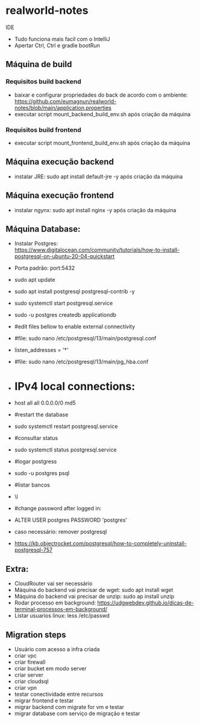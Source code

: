 # realworld-notes

IDE
* Tudo funciona mais facil com o IntelliJ
* Apertar Ctrl, Ctrl e gradle bootRun

## Máquina de build
### Requisitos build backend
* baixar e configurar propriedades do back de acordo com o ambiente: https://github.com/eumagnun/realworld-notes/blob/main/application.properties
* executar script mount_backend_build_env.sh após criação da máquina

### Requisitos build frontend
* executar script mount_frontend_build_env.sh após criação da máquina

## Máquina execução backend
* instalar JRE: sudo apt install default-jre -y após criação da máquina

## Máquina execução frontend
* instalar ngynx: sudo apt install nginx -y após criação da máquina

## Máquina Database:
* Instalar Postgres: https://www.digitalocean.com/community/tutorials/how-to-install-postgresql-on-ubuntu-20-04-quickstart
* Porta padrão: port:5432
* sudo apt update

* sudo apt install postgresql postgresql-contrib -y

* sudo systemctl start postgresql.service

* sudo -u postgres createdb applicationdb

* #edit files bellow to enable external connectivity

* #file: sudo nano /etc/postgresql/13/main/postgresql.conf
* listen_addresses = '*'

* #file: sudo nano /etc/postgresql/13/main/pg_hba.conf
* # IPv4 local connections:
* host    all           	all        	0.0.0.0/0            	md5

* #restart the database
* sudo systemctl restart postgresql.service

* #consultar status
* sudo systemctl status postgresql.service

* #logar postgress
* sudo -u postgres psql

* #listar bancos
* \l

* #change password after logged in:
* ALTER USER postgres PASSWORD 'postgres'

* caso necessário: remover postgresql
* https://kb.objectrocket.com/postgresql/how-to-completely-uninstall-postgresql-757

## Extra: 
* CloudRouter vai ser necessário
* Máquina do backend vai precisar de wget: sudo apt install wget
* Máquina do backend vai precisar de unzip: sudo ap install unzip
* Rodar processo em background: https://udgwebdev.github.io/dicas-de-terminal-processos-em-background/
* Listar usuarios linux: less /etc/passwd



## Migration steps
* Usuário com acesso a infra criada
* criar vpc
* criar firewall
* criar bucket em modo server
* criar server
* criar cloudsql
* criar vpn
* testar conectividade entre recursos
* migrar frontend e testar
* migrar backend com migrate for vm e testar
* migrar database com serviço de migração e testar
